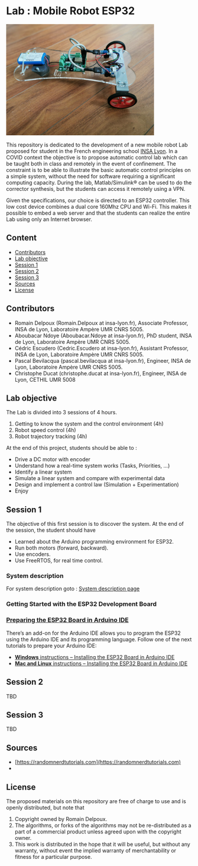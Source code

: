 # Lab : Mobile Robot ESP32

<img src="https://raw.githubusercontent.com/rdelpoux/ESP32Robot/main/img/MobileRobile.jpg" alt="Dual-brige " width="400" />

This repository is dedicated to the development of a new mobile robot Lab proposed for student in the French engineering school [INSA Lyon](www.insa-lyon.fr). In a COVID context the objective is to propose automatic control lab which can be taught both in class and remotely in the event of confinement. The constraint is to be able to illustrate the basic automatic control principles on a simple system, without the need for software requiring a significant computing capacity.  During the lab, Matlab/Simulink:registered:  can be used to do the corrector synthesis, but the students can access it remotely using a VPN.

Given the specifications, our choice is directed to an ESP32 controller. This low cost device combines a dual core 160Mhz CPU and Wi-Fi. This makes it possible to embed a web server and that the students can realize the entire Lab using only an Internet browser.  

## Content

- [Contributors](#Contributors)
- [Lab objective](#objective)
- [Session 1](#session1)
- [Session 2](#session2)
- [Session 3](#session3)
- [Sources](#sources)
- [License](#license)

## Contributors <a name="contributors"></a>

- Romain Delpoux (Romain.Delpoux at insa-lyon.fr), Associate Professor, INSA de Lyon, Laboratoire Ampère UMR CNRS 5005.
- Aboubacar Ndoye (Aboubacar.Ndoye at insa-lyon.fr), PhD student, INSA de Lyon, Laboratoire Ampère UMR CNRS 5005.
- Cédric Escudero (Cedric.Escudero at insa-lyon.fr), Assistant Professor, INSA de Lyon, Laboratoire Ampère UMR CNRS 5005.
- Pascal Bevilacqua (pascal.bevilacqua at insa-lyon.fr), Engineer, INSA de Lyon, Laboratoire Ampère UMR CNRS 5005.
- Christophe Ducat (christophe.ducat at insa-lyon.fr), Engineer, INSA de Lyon, CETHIL UMR 5008

## Lab objective <a name="objective"></a>

The Lab is divided into 3 sessions of 4 hours. 

1. Getting to know the system and the control environment (4h)
2. Robot speed control (4h)
3. Robot trajectory tracking (4h)

At the end of this project, students should be able to :

- Drive a DC motor with encoder
- Understand how a real-time system works  (Tasks, Priorities, ...) 
- Identify a linear system 
- Simulate a linear system and compare with experimental data 
- Design and implement a control law (Simulation + Experimentation)
- Enjoy

## Session 1 <a name="session1"></a>

The objective of this first session is to discover the system. At the end of the session, the student should have 

- Learned about the Arduino programming environment for ESP32.
- Run both motors (forward, backward).
- Use encoders.
- Use FreeRTOS, for real time control.

### System description

For system description goto : [System description page](/SystemDescription.md)

### Getting Started with the ESP32 Development Board

### [Preparing the ESP32 Board in Arduino IDE](https://randomnerdtutorials.com/getting-started-with-esp32/)

There’s an add-on for the Arduino IDE allows you to program the ESP32 using the Arduino IDE and its programming language. Follow one of the  next tutorials to prepare your Arduino IDE:

- [**Windows** instructions – Installing the ESP32 Board in Arduino IDE](https://randomnerdtutorials.com/installing-the-esp32-board-in-arduino-ide-windows-instructions/)
- [**Mac and Linux** instructions – Installing the ESP32 Board in Arduino IDE](https://randomnerdtutorials.com/installing-the-esp32-board-in-arduino-ide-mac-and-linux-instructions/)

## Session 2 <a name="session2"></a>

TBD

## Session 3 <a name="session3"></a>

TBD

## Sources <a name="sources"></a>

- [https://randomnerdtutorials.com](https://randomnerdtutorials.com)
- 

## License <a name="license"></a>

The proposed materials on this repository are free of charge to use and is openly distributed, but note that

1.  Copyright owned by Romain Delpoux.
2.  The algorithms, or forks of the algorithms may not be re-distributed as a part of a commercial product unless agreed upon with the copyright owner. 
4. This work is distributed in the hope that it will be useful, but without any warranty, without event the implied warranty of merchantability or fitness for a particular purpose.







